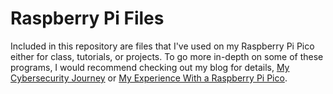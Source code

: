 # Raspberry Pi Files <br>

Included in this repository are files that I've used on my Raspberry Pi Pico either for class, tutorials, or projects. To go more in-depth on some of these programs, I would recommend checking out my blog for details, <a href="https://my-cybersec-journey.hashnode.dev/">My Cybersecurity Journey</a> or <a href="https://my-cybersec-journey.hashnode.dev/raspberry-pi-pico">My Experience With a Raspberry Pi Pico</a>.
